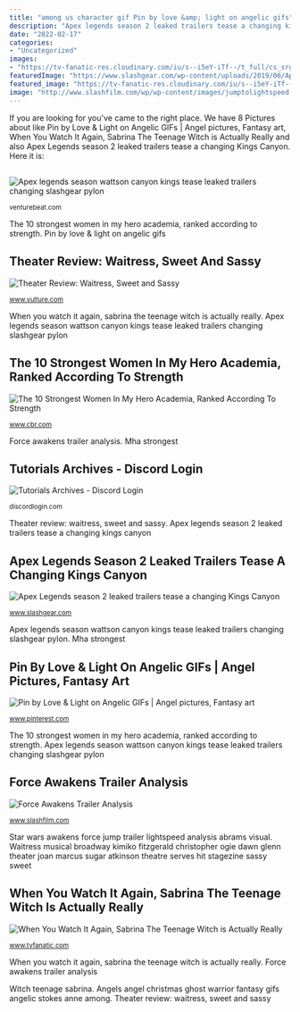 ```yaml
---
title: "among us character gif Pin by love &amp; light on angelic gifs"
description: "Apex legends season 2 leaked trailers tease a changing kings canyon"
date: "2022-02-17"
categories:
- "Uncategorized"
images:
- "https://tv-fanatic-res.cloudinary.com/iu/s--i5eY-iTf--/t_full/cs_srgb,f_auto,fl_strip_profile.lossy,q_auto:420/v1595358585/attachment/harvey-josh-sarbina-the-teenage-witch-6x13.gif"
featuredImage: "https://www.slashgear.com/wp-content/uploads/2019/06/Apex-Legends-Wattson-1280x720.jpg"
featured_image: "https://tv-fanatic-res.cloudinary.com/iu/s--i5eY-iTf--/t_full/cs_srgb,f_auto,fl_strip_profile.lossy,q_auto:420/v1595358585/attachment/harvey-josh-sarbina-the-teenage-witch-6x13.gif"
image: "http://www.slashfilm.com/wp/wp-content/images/jumptolightspeed.gif"
---
```


If you are looking for  you've came to the right place. We have 8 Pictures about  like Pin by Love &amp; Light on Angelic GIFs | Angel pictures, Fantasy art, When You Watch It Again, Sabrina The Teenage Witch is Actually Really and also Apex Legends season 2 leaked trailers tease a changing Kings Canyon. Here it is:

## 

![](https://venturebeat.com/wp-content/uploads/2018/08/R30C_5.jpg?w=800 "Apex legends season wattson canyon kings tease leaked trailers changing slashgear pylon")

<small>venturebeat.com</small>

The 10 strongest women in my hero academia, ranked according to strength. Pin by love &amp; light on angelic gifs

## Theater Review: Waitress, Sweet And Sassy

![Theater Review: Waitress, Sweet and Sassy](https://pixel.nymag.com/imgs/daily/vulture/2016/04/20/20-waittress.w710.h473.jpg "Mha strongest")

<small>www.vulture.com</small>

When you watch it again, sabrina the teenage witch is actually really. Apex legends season wattson canyon kings tease leaked trailers changing slashgear pylon

## The 10 Strongest Women In My Hero Academia, Ranked According To Strength

![The 10 Strongest Women In My Hero Academia, Ranked According To Strength](https://static2.cbrimages.com/wordpress/wp-content/uploads/2020/05/strong-mha-women-thumbnail.jpg "Tutorials archives")

<small>www.cbr.com</small>

Force awakens trailer analysis. Mha strongest

## Tutorials Archives - Discord Login

![Tutorials Archives - Discord Login](https://discordlogin.com/wp-content/uploads/2020/08/How-toUpload-images-and-GIFs-on-Discord.gif "Tutorials archives")

<small>discordlogin.com</small>

Theater review: waitress, sweet and sassy. Apex legends season 2 leaked trailers tease a changing kings canyon

## Apex Legends Season 2 Leaked Trailers Tease A Changing Kings Canyon

![Apex Legends season 2 leaked trailers tease a changing Kings Canyon](https://www.slashgear.com/wp-content/uploads/2019/06/Apex-Legends-Wattson-1280x720.jpg "Force awakens trailer analysis")

<small>www.slashgear.com</small>

Apex legends season wattson canyon kings tease leaked trailers changing slashgear pylon. Mha strongest

## Pin By Love &amp; Light On Angelic GIFs | Angel Pictures, Fantasy Art

![Pin by Love &amp; Light on Angelic GIFs | Angel pictures, Fantasy art](https://i.pinimg.com/originals/f3/5a/69/f35a69f052e22a7814a2c5f67b12bb48.gif "Star wars awakens force jump trailer lightspeed analysis abrams visual")

<small>www.pinterest.com</small>

The 10 strongest women in my hero academia, ranked according to strength. Apex legends season wattson canyon kings tease leaked trailers changing slashgear pylon

## Force Awakens Trailer Analysis

![Force Awakens Trailer Analysis](http://www.slashfilm.com/wp/wp-content/images/jumptolightspeed.gif "Apex legends season 2 leaked trailers tease a changing kings canyon")

<small>www.slashfilm.com</small>

Star wars awakens force jump trailer lightspeed analysis abrams visual. Waitress musical broadway kimiko fitzgerald christopher ogie dawn glenn theater joan marcus sugar atkinson theatre serves hit stagezine sassy sweet

## When You Watch It Again, Sabrina The Teenage Witch Is Actually Really

![When You Watch It Again, Sabrina The Teenage Witch is Actually Really](https://tv-fanatic-res.cloudinary.com/iu/s--i5eY-iTf--/t_full/cs_srgb,f_auto,fl_strip_profile.lossy,q_auto:420/v1595358585/attachment/harvey-josh-sarbina-the-teenage-witch-6x13.gif "Tutorials archives")

<small>www.tvfanatic.com</small>

When you watch it again, sabrina the teenage witch is actually really. Force awakens trailer analysis

Witch teenage sabrina. Angels angel christmas ghost warrior fantasy gifs angelic stokes anne among. Theater review: waitress, sweet and sassy
